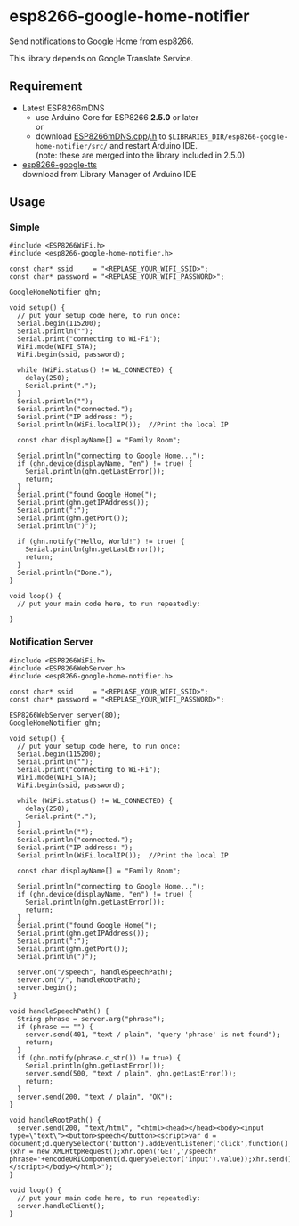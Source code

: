# esp8266-google-home-notifier
Send notifications to Google Home from esp8266.

This library depends on Google Translate Service.

## Requirement

- Latest ESP8266mDNS
  - use Arduino Core for ESP8266 **2.5.0** or later<br>
  or
  - download [ESP8266mDNS.cpp](https://github.com/mblythe86/Arduino/blob/master/libraries/ESP8266mDNS/ESP8266mDNS.cpp)/[.h](https://github.com/mblythe86/Arduino/blob/master/libraries/ESP8266mDNS/ESP8266mDNS.h) to  `$LIBRARIES_DIR/esp8266-google-home-notifier/src/` and restart Arduino IDE. <br>
    (note: these are merged into the library included in 2.5.0)
- [esp8266-google-tts](https://github.com/horihiro/esp8266-google-tts) <br>
  download from Library Manager of Arduino IDE

## Usage
### Simple
```
#include <ESP8266WiFi.h>
#include <esp8266-google-home-notifier.h>

const char* ssid     = "<REPLASE_YOUR_WIFI_SSID>";
const char* password = "<REPLASE_YOUR_WIFI_PASSWORD>";

GoogleHomeNotifier ghn;

void setup() {
  // put your setup code here, to run once:
  Serial.begin(115200);
  Serial.println("");
  Serial.print("connecting to Wi-Fi");
  WiFi.mode(WIFI_STA);
  WiFi.begin(ssid, password);

  while (WiFi.status() != WL_CONNECTED) {
    delay(250);
    Serial.print(".");
  }
  Serial.println("");
  Serial.println("connected.");
  Serial.print("IP address: ");
  Serial.println(WiFi.localIP());  //Print the local IP
  
  const char displayName[] = "Family Room";

  Serial.println("connecting to Google Home...");
  if (ghn.device(displayName, "en") != true) {
    Serial.println(ghn.getLastError());
    return;
  }
  Serial.print("found Google Home(");
  Serial.print(ghn.getIPAddress());
  Serial.print(":");
  Serial.print(ghn.getPort());
  Serial.println(")");
  
  if (ghn.notify("Hello, World!") != true) {
    Serial.println(ghn.getLastError());
    return;
  }
  Serial.println("Done.");
}

void loop() {
  // put your main code here, to run repeatedly:

}
```

### Notification Server
```
#include <ESP8266WiFi.h>
#include <ESP8266WebServer.h>
#include <esp8266-google-home-notifier.h>

const char* ssid     = "<REPLASE_YOUR_WIFI_SSID>";
const char* password = "<REPLASE_YOUR_WIFI_PASSWORD>";

ESP8266WebServer server(80);
GoogleHomeNotifier ghn;

void setup() {
  // put your setup code here, to run once:
  Serial.begin(115200);
  Serial.println("");
  Serial.print("connecting to Wi-Fi");
  WiFi.mode(WIFI_STA);
  WiFi.begin(ssid, password);

  while (WiFi.status() != WL_CONNECTED) {
    delay(250);
    Serial.print(".");
  }
  Serial.println("");
  Serial.println("connected.");
  Serial.print("IP address: ");
  Serial.println(WiFi.localIP());  //Print the local IP
  
  const char displayName[] = "Family Room";

  Serial.println("connecting to Google Home...");
  if (ghn.device(displayName, "en") != true) {
    Serial.println(ghn.getLastError());
    return;
  }
  Serial.print("found Google Home(");
  Serial.print(ghn.getIPAddress());
  Serial.print(":");
  Serial.print(ghn.getPort());
  Serial.println(")");
  
  server.on("/speech", handleSpeechPath);
  server.on("/", handleRootPath);
  server.begin();
 }

void handleSpeechPath() {
  String phrase = server.arg("phrase");
  if (phrase == "") {
    server.send(401, "text / plain", "query 'phrase' is not found");
    return;
  }
  if (ghn.notify(phrase.c_str()) != true) {
    Serial.println(ghn.getLastError());
    server.send(500, "text / plain", ghn.getLastError());
    return;
  }
  server.send(200, "text / plain", "OK");
}

void handleRootPath() {
  server.send(200, "text/html", "<html><head></head><body><input type=\"text\"><button>speech</button><script>var d = document;d.querySelector('button').addEventListener('click',function(){xhr = new XMLHttpRequest();xhr.open('GET','/speech?phrase='+encodeURIComponent(d.querySelector('input').value));xhr.send();});</script></body></html>");
}

void loop() {
  // put your main code here, to run repeatedly:
  server.handleClient();
}
```
